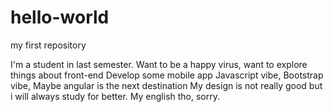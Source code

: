 # hello-world
my first repository

I'm a student in last semester.
Want to be a happy virus, want to explore things about front-end
Develop some mobile app
Javascript vibe, Bootstrap vibe, Maybe angular is the next destination
My design is not really good but i will always study for better.
My english tho, sorry.
